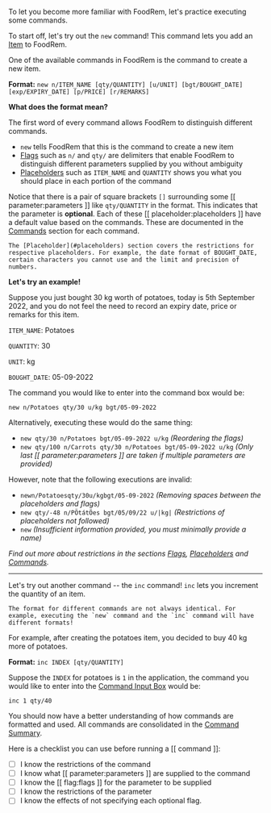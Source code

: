 <!-- markdownlint-disable-file first-line-h1 -->

To let you become more familiar with FoodRem, let's practice executing some commands.

To start off, let's try out the `new` command! This command lets you add an [Item](#item) to FoodRem.

One of the available commands in FoodRem is the command to create a new item.

**Format:** `new n/ITEM_NAME [qty/QUANTITY] [u/UNIT] [bgt/BOUGHT_DATE] [exp/EXPIRY_DATE] [p/PRICE] [r/REMARKS]`

**What does the format mean?**

The first word of every command allows FoodRem to distinguish different commands.

* `new` tells FoodRem that this is the command to create a new item
* [Flags](#flags) such as `n/` and `qty/` are delimiters that enable FoodRem to distinguish different parameters supplied by you without ambiguity
* [Placeholders](#placeholders) such as `ITEM_NAME` and `QUANTITY` shows you what you should place in each portion of the command

Notice that there is a pair of square brackets `[]` surrounding some [[ parameter:parameters ]] like `qty/QUANTITY` in the format. This indicates that the parameter is **optional**. Each of these [[ placeholder:placeholders ]] have a default value based on the commands. These are documented in the [Commands](#commands) section for each command.

```note
The [Placeholder](#placeholders) section covers the restrictions for respective placeholders. For example, the date format of BOUGHT_DATE, certain characters you cannot use and the limit and precision of numbers.
```

**Let's try an example!**

Suppose you just bought 30 kg worth of potatoes, today is 5th September 2022, and you do not feel the need to record an expiry date, price or remarks for this item.

`ITEM_NAME`: Potatoes

`QUANTITY`: 30

`UNIT`: kg

`BOUGHT_DATE`: 05-09-2022

The command you would like to enter into the command box would be:

`new n/Potatoes qty/30 u/kg bgt/05-09-2022`

Alternatively, executing these would do the same thing:

* `new qty/30 n/Potatoes bgt/05-09-2022 u/kg` _(Reordering the flags)_
* `new qty/100 n/Carrots qty/30 n/Potatoes bgt/05-09-2022 u/kg` _(Only last [[ parameter:parameters ]] are taken if multiple parameters are provided)_

However, note that the following executions are invalid:

* `newn/Potatoesqty/30u/kgbgt/05-09-2022` _(Removing spaces between the placeholders and flags)_
* `new qty/-48 n/PÖtátÖes bgt/05/09/22 u/|kg|` _(Restrictions of placeholders not followed)_
* `new` _(Insufficient information provided, you must minimally provide a name)_

_Find out more about restrictions in the sections [Flags](#flags), [Placeholders](#placeholders) and [Commands](#commands)._

---
Let's try out another command -- the `inc` command! `inc` lets you increment the quantity of an item.

```warning
The format for different commands are not always identical. For example, executing the `new` command and the `inc` command will have different formats!
```

For example, after creating the potatoes item, you decided to buy 40 kg more of potatoes.

**Format:** `inc INDEX [qty/QUANTITY]`

Suppose the `INDEX` for potatoes is `1` in the application, the command you would like to enter into the [Command Input Box](#layout) would be:

`inc 1 qty/40`

You should now have a better understanding of how commands are formatted and used. All commands are consolidated in the [Command Summary](#command-summary).

Here is a checklist you can use before running a [[ command ]]:

* [ ] I know the restrictions of the command 
* [ ] I know what [[ parameter:parameters ]] are supplied to the command
* [ ] I know the [[ flag:flags ]] for the parameter to be supplied
* [ ] I know the restrictions of the parameter
* [ ] I know the effects of not specifying each optional flag.

